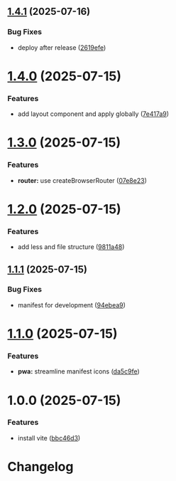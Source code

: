 ## [1.4.1](https://github.com/LevButkovskiy/frontend-template/compare/v1.4.0...v1.4.1) (2025-07-16)


### Bug Fixes

* deploy after release ([2619efe](https://github.com/LevButkovskiy/frontend-template/commit/2619efebd40a12f1526e1631f16e06500903d144))

# [1.4.0](https://github.com/LevButkovskiy/frontend-template/compare/v1.3.0...v1.4.0) (2025-07-15)


### Features

* add layout component and apply globally ([7e417a9](https://github.com/LevButkovskiy/frontend-template/commit/7e417a91823b8badd6de2dc414538060bf37c973))

# [1.3.0](https://github.com/LevButkovskiy/frontend-template/compare/v1.2.0...v1.3.0) (2025-07-15)


### Features

* **router:** use createBrowserRouter ([07e8e23](https://github.com/LevButkovskiy/frontend-template/commit/07e8e2353c236857cfb757cbdff9220da8a1b654))

# [1.2.0](https://github.com/LevButkovskiy/frontend-template/compare/v1.1.1...v1.2.0) (2025-07-15)


### Features

* add less and file structure ([9811a48](https://github.com/LevButkovskiy/frontend-template/commit/9811a48a0008710e0d369cf1bcb3344efba2a797))

## [1.1.1](https://github.com/LevButkovskiy/frontend-template/compare/v1.1.0...v1.1.1) (2025-07-15)


### Bug Fixes

* manifest for development ([94ebea9](https://github.com/LevButkovskiy/frontend-template/commit/94ebea962919c551c58559b62305278674d5dbf7))

# [1.1.0](https://github.com/LevButkovskiy/frontend-template/compare/v1.0.0...v1.1.0) (2025-07-15)


### Features

* **pwa:** streamline manifest icons ([da5c9fe](https://github.com/LevButkovskiy/frontend-template/commit/da5c9fef437c4225d3197f4e9892fd9a019a857e))

# 1.0.0 (2025-07-15)


### Features

* install vite ([bbc46d3](https://github.com/LevButkovskiy/frontend-template/commit/bbc46d3901c20438198fe1aaedd3f60e3a2170b2))

# Changelog

